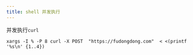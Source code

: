```yaml
---
title: shell 并发执行
---
```


并发执行`curl`

```shell
xargs -I % -P 8 curl -X POST  "https://fudongdong.com"  < <(printf '%s\n' {1..4})
```
